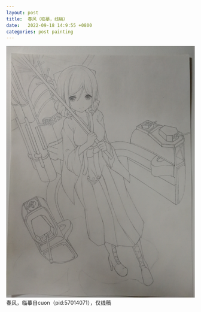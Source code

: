 ```yaml
---
layout: post
title:  春风（临摹，线稿）
date:   2022-09-18 14:9:55 +0800
categories: post painting
---
```


![春风](/assets/paintings/2022-09-18-harukaze.jpg "春风")
春风，临摹自cuon（pid:57014071），仅线稿